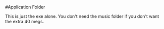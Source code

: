 #Application Folder

This is just the exe alone.  You don't need the music folder if you don't want the extra 40 megs.
